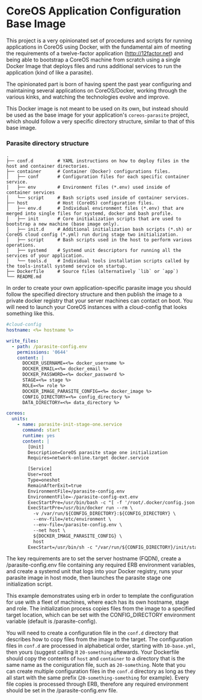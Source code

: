 CoreOS Application Configuration Base Image
==

This project is a very opinionated set of procedures and scripts for running applications in CoreOS using Docker, with the fundamental aim of meeting the requirements of a twelve-factor application (http://12factor.net) and being able to bootstrap a CoreOS machine from scratch using a single Docker Image that deploys files and runs additional services to run the application (kind of like a parasite).

The opinionated part is born of having spent the past year configuring and maintaining several applications on CoreOS/Docker, working through the various kinks, and watching the technologies evolve and improve.

This Docker image is not meant to be used on its own, but instead should be used as the base image for your application's `coreos-parasite` project, which should follow a very specific directory structure, similar to that of this base image.

### Parasite directory structure

    .
    ├── conf.d         # YAML instructions on how to deploy files in the host and container directories.
    ├── container      # Container (Docker) configurations files.
    │   ├── conf       # Configuration files for each specific container service.
    │   ├── env        # Environment files (*.env) used inside of container services
    │   └── script     # Bash scripts used inside of container services.
    ├── host           # Host (CoreOS) configuration files.
    │   ├── env.d      # Individual environment files (*.env) that are merged into single files for systemd, docker and bash profile.
    │   ├── init       # Core initialization scripts that are used to bootstrap a new machine (base image only).
    │   ├── init.d     # Additional initialization bash scripts (*.sh) or CoreOS cloud config (*.yml) run during stage two initialization.
    │   ├── script     # Bash scripts used in the host to perform various operations.
    │   ├── systemd    # Systemd unit descriptors for running all the services of your application.
    │   └── tools.d    # Individual tools installation scripts called by the tools-install systemd service on startup.
    ├── Dockerfile     # Source files (alternatively `lib` or `app`)
    └── README.md

In order to create your own application-specific parasite image you should follow the specified directory structure and then publish the image to a private docker registry that your server machines can contact on boot.  You will need to launch your CoreOS instances with a cloud-config that looks something like this.

```yaml
#cloud-config
hostname: <%= hostname %>

write_files:
  - path: /parasite-config.env
    permissions: '0644'
    content: |
      DOCKER_USERNAME=<%= docker_username %>
      DOCKER_EMAIL=<%= docker_email %>
      DOCKER_PASSWORD=<%= docker_password %>
      STAGE=<%= stage %>
      ROLE=<%= role %>
      DOCKER_IMAGE_PARASITE_CONFIG=<%= docker_image %>
      CONFIG_DIRECTORY=<%= config_directory %>
      DATA_DIRECTORY=<%= data_directory %>

coreos:
  units:
    - name: parasite-init-stage-one.service
      command: start
      runtime: yes
      content: |
        [Unit]
        Description=CoreOS parasite stage one initialization
        Requires=network-online.target docker.service

        [Service]
        User=root
        Type=oneshot
        RemainAfterExit=true
        EnvironmentFile=/parasite-config.env
        EnvironmentFile=-/parasite-config-ext.env
        ExecStartPre=/usr/bin/bash -c "[ -f '/root/.docker/config.json' ] || docker login -u ${DOCKER_USERNAME} -e ${DOCKER_EMAIL} -p ${DOCKER_PASSWORD}"
        ExecStartPre=/usr/bin/docker run --rm \
          -v /var/run/${CONFIG_DIRECTORY}:${CONFIG_DIRECTORY} \
          --env-file=/etc/environment \
          --env-file=/parasite-config.env \
          --net host \
          ${DOCKER_IMAGE_PARASITE_CONFIG} \
          host
        ExecStart=/usr/bin/sh -c "/var/run/${CONFIG_DIRECTORY}/init/stage-one"
```

The key requirements are to set the server hostname (FQDN), create a /parasite-config.env file containing any required ERB environment variables, and create a systemd unit that logs into your Docker registry, runs your parasite image in host mode, then launches the parasite stage one initialization script.

This example demonstrates using erb in order to template the configuration for use with a fleet of machines, where each has its own hostname, stage and role.  The initialization process copies files from the image to a specified target location, which can be set with the CONFIG_DIRECTORY environment variable (default is /parasite-config).

You will need to create a configuration file in the `conf.d` directory that describes how to copy files from the image to the target.  The configuration files in `conf.d` are processed in alphabetical order, starting with `10-base.yml`, then yours (suggest calling it `20-something` aftewards.  Your Dockerfile should copy the contents of `host` and `container` to a directory that is the same name as the coniguration file, such as `20-something`.  Note that you can create multiple configuration files in the `conf.d` directory as long as they all start with the same prefix (`20-something-something` for example).  Every file copies is processed through ERB, therefore any required environment should be set in the /parasite-config.env file.
